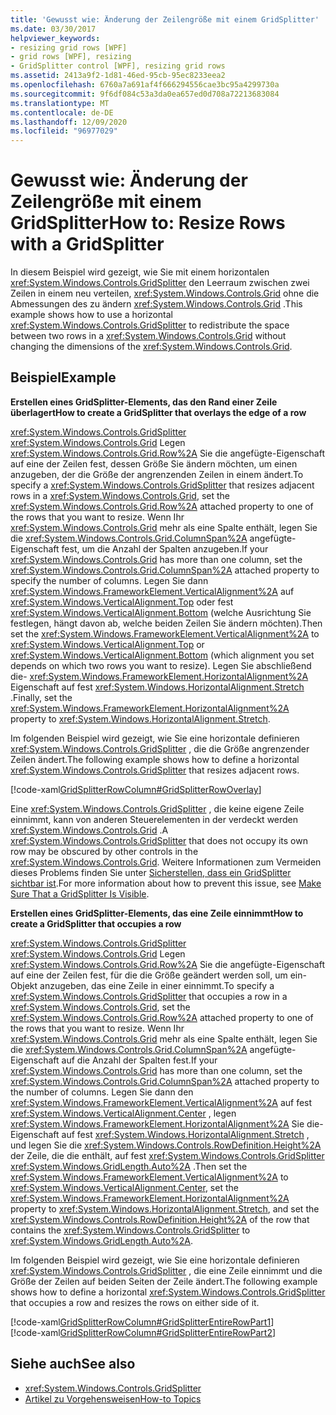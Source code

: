 ```yaml
---
title: 'Gewusst wie: Änderung der Zeilengröße mit einem GridSplitter'
ms.date: 03/30/2017
helpviewer_keywords:
- resizing grid rows [WPF]
- grid rows [WPF], resizing
- GridSplitter control [WPF], resizing grid rows
ms.assetid: 2413a9f2-1d81-46ed-95cb-95ec8233eea2
ms.openlocfilehash: 6760a7a691af4f666294556cae3bc95a4299730a
ms.sourcegitcommit: 9f6df084c53a3da0ea657ed0d708a72213683084
ms.translationtype: MT
ms.contentlocale: de-DE
ms.lasthandoff: 12/09/2020
ms.locfileid: "96977029"
---
```

# <a name="how-to-resize-rows-with-a-gridsplitter"></a><span data-ttu-id="239c5-102">Gewusst wie: Änderung der Zeilengröße mit einem GridSplitter</span><span class="sxs-lookup"><span data-stu-id="239c5-102">How to: Resize Rows with a GridSplitter</span></span>
<span data-ttu-id="239c5-103">In diesem Beispiel wird gezeigt, wie Sie mit einem horizontalen <xref:System.Windows.Controls.GridSplitter> den Leerraum zwischen zwei Zeilen in einem neu verteilen, <xref:System.Windows.Controls.Grid> ohne die Abmessungen des zu ändern <xref:System.Windows.Controls.Grid> .</span><span class="sxs-lookup"><span data-stu-id="239c5-103">This example shows how to use a horizontal <xref:System.Windows.Controls.GridSplitter> to redistribute the space between two rows in a <xref:System.Windows.Controls.Grid> without changing the dimensions of the <xref:System.Windows.Controls.Grid>.</span></span>  
  
## <a name="example"></a><span data-ttu-id="239c5-104">Beispiel</span><span class="sxs-lookup"><span data-stu-id="239c5-104">Example</span></span>  
 <span data-ttu-id="239c5-105">**Erstellen eines GridSplitter-Elements, das den Rand einer Zeile überlagert**</span><span class="sxs-lookup"><span data-stu-id="239c5-105">**How to create a GridSplitter that overlays the edge of a row**</span></span>  
  
 <span data-ttu-id="239c5-106"><xref:System.Windows.Controls.GridSplitter> <xref:System.Windows.Controls.Grid> Legen <xref:System.Windows.Controls.Grid.Row%2A> Sie die angefügte-Eigenschaft auf eine der Zeilen fest, dessen Größe Sie ändern möchten, um einen anzugeben, der die Größe der angrenzenden Zeilen in einem ändert.</span><span class="sxs-lookup"><span data-stu-id="239c5-106">To specify a <xref:System.Windows.Controls.GridSplitter> that resizes adjacent rows in a <xref:System.Windows.Controls.Grid>, set the <xref:System.Windows.Controls.Grid.Row%2A> attached property to one of the rows that you want to resize.</span></span> <span data-ttu-id="239c5-107">Wenn Ihr <xref:System.Windows.Controls.Grid> mehr als eine Spalte enthält, legen Sie die <xref:System.Windows.Controls.Grid.ColumnSpan%2A> angefügte-Eigenschaft fest, um die Anzahl der Spalten anzugeben.</span><span class="sxs-lookup"><span data-stu-id="239c5-107">If your <xref:System.Windows.Controls.Grid> has more than one column, set the <xref:System.Windows.Controls.Grid.ColumnSpan%2A> attached property to specify the number of columns.</span></span> <span data-ttu-id="239c5-108">Legen Sie dann <xref:System.Windows.FrameworkElement.VerticalAlignment%2A> auf <xref:System.Windows.VerticalAlignment.Top> oder fest <xref:System.Windows.VerticalAlignment.Bottom> (welche Ausrichtung Sie festlegen, hängt davon ab, welche beiden Zeilen Sie ändern möchten).</span><span class="sxs-lookup"><span data-stu-id="239c5-108">Then set the <xref:System.Windows.FrameworkElement.VerticalAlignment%2A> to <xref:System.Windows.VerticalAlignment.Top> or <xref:System.Windows.VerticalAlignment.Bottom> (which alignment you set depends on which two rows you want to resize).</span></span> <span data-ttu-id="239c5-109">Legen Sie abschließend die- <xref:System.Windows.FrameworkElement.HorizontalAlignment%2A> Eigenschaft auf fest <xref:System.Windows.HorizontalAlignment.Stretch> .</span><span class="sxs-lookup"><span data-stu-id="239c5-109">Finally, set the <xref:System.Windows.FrameworkElement.HorizontalAlignment%2A> property to <xref:System.Windows.HorizontalAlignment.Stretch>.</span></span>  
  
 <span data-ttu-id="239c5-110">Im folgenden Beispiel wird gezeigt, wie Sie eine horizontale definieren <xref:System.Windows.Controls.GridSplitter> , die die Größe angrenzender Zeilen ändert.</span><span class="sxs-lookup"><span data-stu-id="239c5-110">The following example shows how to define a horizontal <xref:System.Windows.Controls.GridSplitter> that resizes adjacent rows.</span></span>  
  
 [!code-xaml[GridSplitterRowColumn#GridSplitterRowOverlay](~/samples/snippets/csharp/VS_Snippets_Wpf/GridSplitterRowColumn/CS/Window1.xaml#gridsplitterrowoverlay)]  
  
 <span data-ttu-id="239c5-111">Eine <xref:System.Windows.Controls.GridSplitter> , die keine eigene Zeile einnimmt, kann von anderen Steuerelementen in der verdeckt werden <xref:System.Windows.Controls.Grid> .</span><span class="sxs-lookup"><span data-stu-id="239c5-111">A <xref:System.Windows.Controls.GridSplitter> that does not occupy its own row may be obscured by other controls in the <xref:System.Windows.Controls.Grid>.</span></span> <span data-ttu-id="239c5-112">Weitere Informationen zum Vermeiden dieses Problems finden Sie unter [Sicherstellen, dass ein GridSplitter sichtbar ist](how-to-make-sure-that-a-gridsplitter-is-visible.md).</span><span class="sxs-lookup"><span data-stu-id="239c5-112">For more information about how to prevent this issue, see [Make Sure That a GridSplitter Is Visible](how-to-make-sure-that-a-gridsplitter-is-visible.md).</span></span>  
  
 <span data-ttu-id="239c5-113">**Erstellen eines GridSplitter-Elements, das eine Zeile einnimmt**</span><span class="sxs-lookup"><span data-stu-id="239c5-113">**How to create a GridSplitter that occupies a row**</span></span>  
  
 <span data-ttu-id="239c5-114"><xref:System.Windows.Controls.GridSplitter> <xref:System.Windows.Controls.Grid> Legen <xref:System.Windows.Controls.Grid.Row%2A> Sie die angefügte-Eigenschaft auf eine der Zeilen fest, für die die Größe geändert werden soll, um ein-Objekt anzugeben, das eine Zeile in einer einnimmt.</span><span class="sxs-lookup"><span data-stu-id="239c5-114">To specify a <xref:System.Windows.Controls.GridSplitter> that occupies a row in a <xref:System.Windows.Controls.Grid>, set the <xref:System.Windows.Controls.Grid.Row%2A> attached property to one of the rows that you want to resize.</span></span> <span data-ttu-id="239c5-115">Wenn Ihr <xref:System.Windows.Controls.Grid> mehr als eine Spalte enthält, legen Sie die <xref:System.Windows.Controls.Grid.ColumnSpan%2A> angefügte-Eigenschaft auf die Anzahl der Spalten fest.</span><span class="sxs-lookup"><span data-stu-id="239c5-115">If your <xref:System.Windows.Controls.Grid> has more than one column, set the <xref:System.Windows.Controls.Grid.ColumnSpan%2A> attached property to the number of columns.</span></span> <span data-ttu-id="239c5-116">Legen Sie dann den <xref:System.Windows.FrameworkElement.VerticalAlignment%2A> auf fest <xref:System.Windows.VerticalAlignment.Center> , legen <xref:System.Windows.FrameworkElement.HorizontalAlignment%2A> Sie die-Eigenschaft auf fest <xref:System.Windows.HorizontalAlignment.Stretch> , und legen Sie die <xref:System.Windows.Controls.RowDefinition.Height%2A> der Zeile, die die enthält, auf fest <xref:System.Windows.Controls.GridSplitter> <xref:System.Windows.GridLength.Auto%2A> .</span><span class="sxs-lookup"><span data-stu-id="239c5-116">Then set the <xref:System.Windows.FrameworkElement.VerticalAlignment%2A> to <xref:System.Windows.VerticalAlignment.Center>, set the <xref:System.Windows.FrameworkElement.HorizontalAlignment%2A> property to <xref:System.Windows.HorizontalAlignment.Stretch>, and set the <xref:System.Windows.Controls.RowDefinition.Height%2A> of the row that contains the <xref:System.Windows.Controls.GridSplitter> to <xref:System.Windows.GridLength.Auto%2A>.</span></span>  
  
 <span data-ttu-id="239c5-117">Im folgenden Beispiel wird gezeigt, wie Sie eine horizontale definieren <xref:System.Windows.Controls.GridSplitter> , die eine Zeile einnimmt und die Größe der Zeilen auf beiden Seiten der Zeile ändert.</span><span class="sxs-lookup"><span data-stu-id="239c5-117">The following example shows how to define a horizontal <xref:System.Windows.Controls.GridSplitter> that occupies a row and resizes the rows on either side of it.</span></span>  
  
 [!code-xaml[GridSplitterRowColumn#GridSplitterEntireRowPart1](~/samples/snippets/csharp/VS_Snippets_Wpf/GridSplitterRowColumn/CS/Window1.xaml#gridsplitterentirerowpart1)]  
[!code-xaml[GridSplitterRowColumn#GridSplitterEntireRowPart2](~/samples/snippets/csharp/VS_Snippets_Wpf/GridSplitterRowColumn/CS/Window1.xaml#gridsplitterentirerowpart2)]  
  
## <a name="see-also"></a><span data-ttu-id="239c5-118">Siehe auch</span><span class="sxs-lookup"><span data-stu-id="239c5-118">See also</span></span>

- <xref:System.Windows.Controls.GridSplitter>
- [<span data-ttu-id="239c5-119">Artikel zu Vorgehensweisen</span><span class="sxs-lookup"><span data-stu-id="239c5-119">How-to Topics</span></span>](gridsplitter-how-to-topics.md)
